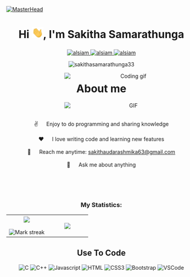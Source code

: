 [![MasterHead](https://user-images.githubusercontent.com/10498744/210012254-234538ff-d198-48aa-8964-37e6fd45d227.gif)]()
<div>
    <div align=center>
     
<h1 align="center">Hi  <img src="https://raw.githubusercontent.com/ABSphreak/ABSphreak/master/gifs/Hi.gif" width="30px">, I'm Sakitha Samarathunga</h1>
<h3 align="center"></h3>

<p align="center">
 <a href="https://www.linkedin.com/in/sakitha-samarathunga-b064a1279/" target="_blank">
  <img src="https://img.shields.io/badge/LinkedIn-0077B5?style=for-the-badge&logo=linkedin&logoColor=white" alt="alsiam"/>
 </a>
  <a href="https://instagram.com/__sakitha" target="_blank">
  <img src="https://img.shields.io/badge/Instagram-fe4164?style=for-the-badge&logo=instagram&logoColor=white" alt="alsiam" />
 </a>
 <a href="https://www.facebook.com/sakitha.udarashmika.7?mibextid=ZbWKwL" target="_blank">
  <img src="https://img.shields.io/badge/Facebook-20BEFF?&style=for-the-badge&logo=facebook&logoColor=white" alt="alsiam"  />
  </a> 

<p align="center"> <img src="https://komarev.com/ghpvc/?username=sakithasamarathunga33&label=Profile%20views&color=0e75b6&style=flat" alt="sakithasamarathunga33" /> </p>
<p>
 <img align="right" width="350" src="/assets/programmer.gif" alt="Coding gif" />

# About me
<a target="_blank" align="center">
  <img align="right"  width="350" alt="GIF" src="https://github.com/7oSkaaa/7oSkaaa/blob/main/Images/Right_Side.gif?raw=true">
</a><br><br>
  
 ✌️ &emsp; Enjoy to do programming and sharing knowledge <br/><br/>
 ❤️ &emsp; I love writing code and learning new features<br/><br/>
 📧 &emsp; Reach me anytime: sakithaudarashmika63@gmail.com<br/><br/>
 💬 &emsp; Ask me about anything 

</p>

<br/>
<br/>
<br/>

 <!--- stats (start) -->
 <h3 align="center">My Statistics:</h3>
<p align="center">
<table align="center">
<tr border="none">
<td width="50%" align="center">
  
  <img  align="center"  src="https://github-readme-stats.vercel.app/api?username=SakithaSamarathunga33&theme=dark&show_icons=true&count_private=true" />
  <br></br>
  <img  title="🔥 Get streak stats for your profile at git.io/streak-stats" alt="Mark streak" src="https://github-readme-streak-stats.herokuapp.com/?user=SakithaSamarathunga33&theme=dark&hide_border=false" /> 
</td>
<td width="50%" align="center">

  <img  align="center"  src="https://github-readme-stats.anuraghazra1.vercel.app/api/top-langs/?username=SakithaSamarathunga33&theme=dark&hide_border=false&no-bg=true&no-frame=true&langs_count=10"/>
  
  </td>
</tr>
</table>

## Use To Code

![C](https://img.shields.io/badge/C%20-%232370ED.svg?style=for-the-badge&logo=c&logoColor=white)
![C++](https://img.shields.io/badge/C++%20-%2300599C.svg?style=for-the-badge&logo=c%2B%2B&logoColor=white)
![Javascript](https://img.shields.io/badge/Javascript-F0DB4F?style=for-the-badge&labelColor=black&logo=javascript&logoColor=F0DB4F)
![HTML](https://img.shields.io/badge/HTML5-E34F26?style=for-the-badge&logo=html5&logoColor=white)
![CSS3](https://img.shields.io/badge/CSS3-1572B6?style=for-the-badge&logo=css3&logoColor=white)
![Bootstrap](https://img.shields.io/badge/Bootstrap-563D7C?style=for-the-badge&logo=bootstrap&logoColor=white)
![VSCode](https://img.shields.io/badge/Visual_Studio-0078d7?style=for-the-badge&logo=visual%20studio&logoColor=white)
<br/>

